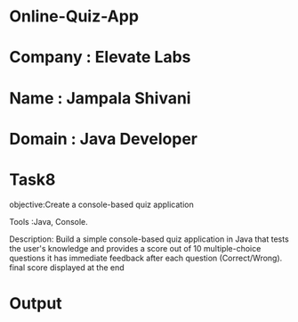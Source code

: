 # Online-Quiz-App

# Company : Elevate Labs

# Name : Jampala Shivani

# Domain : Java Developer

# Task8

objective:Create a console-based quiz application

Tools :Java, Console.

Description: Build a simple console-based quiz application in Java that tests the user's knowledge and provides a score out of 10 multiple-choice questions it has immediate feedback after each question (Correct/Wrong). final score displayed at the end



# Output

